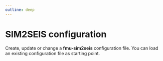 ```yaml
---
outline: deep
---
```


# SIM2SEIS configuration


Create, update or change a **fmu-sim2seis** configuration file. You can load an existing configuration file as starting point.

<div ref="el" />

<script setup>
import { createElement } from 'react'
import { createRoot } from 'react-dom/client'
import { ref, onMounted } from 'vue'
import { YamlEdit } from './yaml-edit/YamlEdit'

const el = ref()
onMounted(() => {
  const root = createRoot(el.value)
  root.render(createElement(YamlEdit, {}, null))
})
</script>

<style>
 input.form-control, select.form-control {
    background-color: rgb(245 245 245);
    border-radius: 5px;
    padding: 3px;
    border: 1px solid;
    border-color: #ccc;
    box-shadow: 0 1+px 25px -5px rgb(0 0 0 / 0.05);
}

input.form-control {
    min-width: 400px;
}

select.form-control:hover {
  cursor: pointer;
}

.dark input.form-control {
  background-color: rgb(50 50 50);
  border-color: #666;
}

.form-group {
  margin-top: 20px;
  margin-left: 15px;
  padding-top: 5px;
  padding-bottom: 5px;
}

.control-label {
  font-weight: 500;
}

.field-description {
  font-size: small;
}

legend {
  font-size: 20px;
  font-weight: 700;
}

.btn-group {
  max-width: 300px;
  margin: auto;
  margin-bottom: 20px;
}

.glyphicon {
  position: relative;
  top: 1px;
  display: inline-block;
  font-style: normal;
  line-height: 1;
  font-size: 13px;
  font-weight: 600;
}

.glyphicon-plus:before {
  content: "Add new";
  padding: 5px;
  border-radius: 5px;
  color: oklch(53.2% 0.157 131.589);
  background-color: oklch(96.7% 0.067 122.328);
  border: 1px solid oklch(89.7% 0.196 126.665);
}

.glyphicon-remove:before {
  content: "Delete";
  padding: 5px;
  border-radius: 5px;
  color: oklch(44.4% 0.177 26.899);
  background-color: oklch(93.6% 0.032 17.717);
  border: 1px solid oklch(88.5% 0.062 18.334);
}
.glyphicon-arrow-up:before {
  content: "Move up";
  padding: 5px;
  border-radius: 5px;
  color: oklch(68.1% 0.162 75.834);
  background-color: oklch(97.3% 0.071 103.193);
  border: 1px solid oklch(94.5% 0.129 101.54);
}
.glyphicon-arrow-down:before {
  content: "Move down";
  padding: 5px;
  border-radius: 5px;
  color: oklch(68.1% 0.162 75.834);
  background-color: oklch(97.3% 0.071 103.193);
  border: 1px solid oklch(94.5% 0.129 101.54);
}

.checkbox > label {
  display: flex;
  gap: 10px;
  font-weight: 500;
}

input[type='text']:read-only{
  background: lightgrey;
  cursor: not-allowed;
}

.text-danger {
    color: oklch(57.7% 0.245 27.325);
    background-color: oklch(93.6% 0.032 17.717);
    padding: 2px;
    padding-left: 6px;
    padding-right: 6px;
    border-radius: 5px;
    width: fit-content;
}

li.text-danger::marker {
  content: "⚠";
}

</style>
